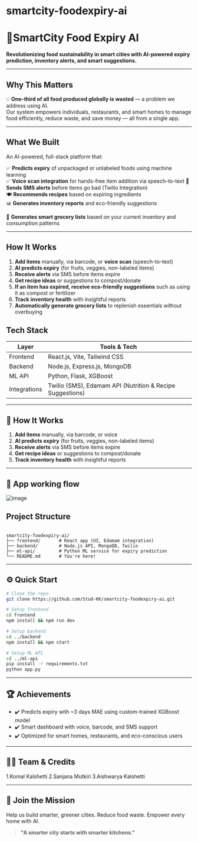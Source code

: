 # smartcity-foodexpiry-ai

# 🌆SmartCity Food Expiry AI 

**Revolutionizing food sustainability in smart cities with AI-powered expiry prediction, inventory alerts, and smart suggestions.**

---

##  Why This Matters

💡 **One-third of all food produced globally is wasted** — a problem we address using AI.  
Our system empowers individuals, restaurants, and smart homes to manage food efficiently, reduce waste, and save money — all from a single app.

---

## What We Built

An AI-powered, full-stack platform that:

✅ **Predicts expiry** of unpackaged or unlabeled foods using machine learning  
✅ **Voice scan integration** for hands-free item addition via speech-to-text
📲 **Sends SMS alerts** before items go bad (Twilio Integration)  
🍽️ **Recommends recipes** based on expiring ingredients  
📊 **Generates inventory reports** and eco-friendly suggestions

🛒 **Generates smart grocery lists** based on your current inventory and consumption patterns  

---
##  How It Works

1. **Add items** manually, via barcode, or **voice scan** (speech-to-text)  
2. **AI predicts expiry** (for fruits, veggies, non-labeled items)  
3. **Receive alerts** via SMS before items expire  
4. **Get recipe ideas** or suggestions to compost/donate  
5. **If an item has expired, receive eco-friendly suggestions** such as using it as compost or fertilizer  
6. **Track inventory health** with insightful reports  
7. **Automatically generate grocery lists** to replenish essentials without overbuying

## Tech Stack

| Layer       | Tools & Tech                                                                 |
|-------------|------------------------------------------------------------------------------|
| Frontend    | React.js, Vite, Tailwind CSS                                                 |
| Backend     | Node.js, Express.js, MongoDB                                                 |
| ML API      | Python, Flask, XGBoost                                                       |
| Integrations| Twilio (SMS), Edamam API (Nutrition & Recipe Suggestions)                    |

---

## 🧪 How It Works

1. **Add items** manually, via barcode, or voice  
2. **AI predicts expiry** (for fruits, veggies, non-labeled items)  
3. **Receive alerts** via SMS before items expire  
4. **Get recipe ideas** or suggestions to compost/donate  
5. **Track inventory health** with insightful reports

---

## 📸 App working flow
![image](https://github.com/user-attachments/assets/74ff6b09-b8df-4a6f-822b-474915894e74)



## Project Structure

```

smartcity-foodexpiry-ai/
├── frontend/       # React app (UI, Edamam integration)
├── backend/        # Node.js API, MongoDB, Twilio
├── ml-api/         # Python ML service for expiry prediction
└── README.md       # You're here!

````

---

## ⚙️ Quick Start

```bash
# Clone the repo
git clone https://github.com/Stud-KK/smartcity-foodexpiry-ai.git

# Setup frontend
cd frontend
npm install && npm run dev

# Setup backend
cd ../backend
npm install && npm start

# Setup ML API
cd ../ml-api
pip install -r requirements.txt
python app.py
````

---

## 🏆 Achievements

* ✔️ Predicts expiry with \~3 days MAE using custom-trained XGBoost model
* ✔️ Smart dashboard with voice, barcode, and SMS support
* ✔️ Optimized for smart homes, restaurants, and eco-conscious users

---

## 🧑‍💻 Team & Credits


1.Komal Kalshetti
2.Sanjana Mutkiri
3.Aishwarya Kalshetti

---



## 🌱 Join the Mission

Help us build smarter, greener cities. Reduce food waste. Empower every home with AI.

> **"A smarter city starts with smarter kitchens."**






